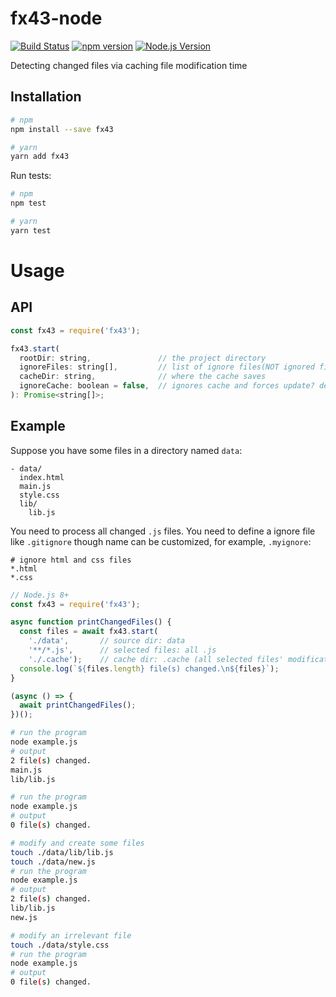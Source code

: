 # fx43-node

[![Build Status](https://travis-ci.org/mgenware/fx43-node.svg?branch=master)](http://travis-ci.org/mgenware/fx43-node)
[![npm version](https://badge.fury.io/js/fx43.svg)](https://badge.fury.io/js/fx43)
[![Node.js Version](http://img.shields.io/node/v/fx43.svg)](https://nodejs.org/en/)

Detecting changed files via caching file modification time

## Installation
```sh
# npm
npm install --save fx43

# yarn
yarn add fx43
```

Run tests:
```sh
# npm
npm test

# yarn
yarn test
```

# Usage

## API
```javascript
const fx43 = require('fx43');

fx43.start(
  rootDir: string,               // the project directory
  ignoreFiles: string[],         // list of ignore files(NOT ignored files, but ignore files like ".gitignore")
  cacheDir: string,              // where the cache saves
  ignoreCache: boolean = false,  // ignores cache and forces update? defaults to false
): Promise<string[]>;
```

## Example
Suppose you have some files in a directory named `data`:
```
- data/
  index.html
  main.js
  style.css
  lib/
    lib.js
```

You need to process all changed `.js` files. You need to define a ignore file like `.gitignore` though name can be customized, for example, `.myignore`:
```
# ignore html and css files
*.html
*.css
```

```javascript
// Node.js 8+
const fx43 = require('fx43');

async function printChangedFiles() {
  const files = await fx43.start(
    './data',       // source dir: data
    '**/*.js',      // selected files: all .js
    './.cache');    // cache dir: .cache (all selected files' modification time will be saved inside this dir)
  console.log(`${files.length} file(s) changed.\n${files}`);
}

(async () => {
  await printChangedFiles();
})();
```

```sh
# run the program
node example.js
# output
2 file(s) changed.
main.js
lib/lib.js

# run the program
node example.js
# output
0 file(s) changed.

# modify and create some files
touch ./data/lib/lib.js
touch ./data/new.js
# run the program
node example.js
# output
2 file(s) changed.
lib/lib.js
new.js

# modify an irrelevant file
touch ./data/style.css
# run the program
node example.js
# output
0 file(s) changed.

```
